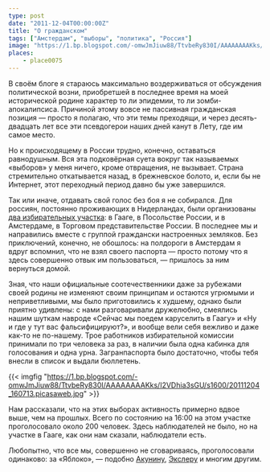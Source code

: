 ```yaml
---
type: post
date: "2011-12-04T00:00:00Z"
title: "О гражданском"
tags: ["Амстердам", "выборы", "политика", "Россия"]
image: "https://1.bp.blogspot.com/-omwJmJiuw88/TtvbeRy830I/AAAAAAAAKks/I2VDhia3sGU/s1600/20111204_160713.picasaweb.jpg"
places:
    - place0075
---
```


В своём блоге я стараюсь максимально воздерживаться от обсуждения политической возни, приобретшей в последнее время на моей исторической родине характер то ли эпидемии, то ли зомби-апокалипсиса. Причиной этому вовсе не пассивная гражданская позиция — просто я полагаю, что эти темы преходящи, и через десять-двадцать лет все эти псевдогерои наших дней канут в Лету, где им самое место.

<!--more-->

Но к происходящему в России трудно, конечно, оставаться равнодушным. Вся эта подковёрная суета вокруг так называемых «выборов» у меня ничего, кроме отвращения, не вызывает. Страна стремительно откатывается назад, в брежневское болото, и, если бы не Интернет, этот переходный период давно бы уже завершился.

Так или иначе, отдавать свой голос без боя я не собирался. Для россиян, постоянно проживающих в Нидерландах, были организованы [два избирательных участка](http://www.rusembassy.nl/index.php/en/component/content/article/116): в Гааге, в Посольстве России, и в Амстердаме, в Торговом представительстве России. В последнее мы и направились вместе с группой граждански настроенных земляков. Без приключений, конечно, не обошлось: на полдороги в Амстердам я вдруг вспомнил, что не взял своего паспорта — просто потому что я здесь совершенно отвык им пользоваться, — пришлось за ним вернуться домой.

Зная, что наши официальные соотечественники даже за рубежами своей родины не изменяют своим принципам и остаются угрюмыми и неприветливыми, мы было приготовились к худшему, однако были приятно удивлены: с нами разговаривали дружелюбно, смеялись нашим шуткам навроде «Сейчас мы поедем каруселить в Гаагу» и «Ну и где у тут вас фальсифицируют?», и вообще вели себя вежливо и даже как-то не по-нашему. Трое работников избирательной комиссии принимали по три человека за раз, в наличии была одна кабинка для голосования и одна урна. Загранпаспорта было достаточно, чтобы тебя внесли в список и выдали бюллетень.

{{< imgfig "https://1.bp.blogspot.com/-omwJmJiuw88/TtvbeRy830I/AAAAAAAAKks/I2VDhia3sGU/s1600/20111204_160713.picasaweb.jpg" >}}

Нам рассказали, что на этих выборах активность примерно вдвое выше, чем на прошлых. Всего по состоянию на 16:00 на этом участке проголосовало около 200 человек. Здесь наблюдателей не было, но на участке в Гааге, как они нам сказали, наблюдатели есть.

Любопытно, что все мы, совершенно не сговариваясь, проголосовали одинаково: за «Яблоко», — подобно [Акунину](http://borisakunin.livejournal.com/43786.html), [Экслеру](http://exler.ru/blog/item/10914/) и многим другим.
